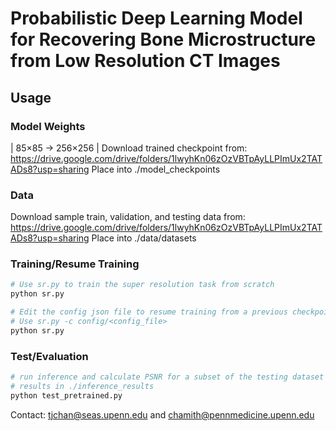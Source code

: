 # Probabilistic Deep Learning Model for Recovering Bone Microstructure from Low Resolution CT Images

## Usage

### Model Weights

| 85×85 -> 256×256 | Download trained checkpoint from: https://drive.google.com/drive/folders/1lwyhKn06zOzVBTpAyLLPImUx2TATADs8?usp=sharing
Place into ./model_checkpoints

### Data

Download sample train, validation, and testing data from: https://drive.google.com/drive/folders/1lwyhKn06zOzVBTpAyLLPImUx2TATADs8?usp=sharing
Place into ./data/datasets

### Training/Resume Training

```python
# Use sr.py to train the super resolution task from scratch
python sr.py

# Edit the config json file to resume training from a previous checkpoint
# Use sr.py -c config/<config_file>
python sr.py
```

### Test/Evaluation

```python
# run inference and calculate PSNR for a subset of the testing dataset
# results in ./inference_results
python test_pretrained.py
```

Contact: tjchan@seas.upenn.edu and chamith@pennmedicine.upenn.edu
